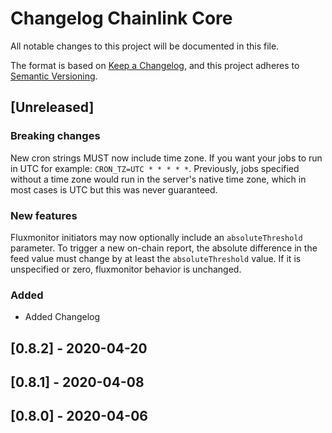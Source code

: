 # Changelog Chainlink Core
All notable changes to this project will be documented in this file.

The format is based on [Keep a Changelog](https://keepachangelog.com/en/1.0.0/),
and this project adheres to [Semantic Versioning](https://semver.org/spec/v2.0.0.html).

## [Unreleased]

### Breaking changes

New cron strings MUST now include time zone. If you want your jobs to run in UTC for example: `CRON_TZ=UTC * * * * *`. Previously, jobs specified without a time zone would run in the server's native time zone, which in most cases is UTC but this was never guaranteed.

### New features

Fluxmonitor initiators may now optionally include an `absoluteThreshold`
parameter. To trigger a new on-chain report, the absolute difference in the feed
value must change by at least the `absoluteThreshold` value. If it is
unspecified or zero, fluxmonitor behavior is unchanged.

### Added
- Added Changelog

## [0.8.2] - 2020-04-20

## [0.8.1] - 2020-04-08

## [0.8.0] - 2020-04-06
